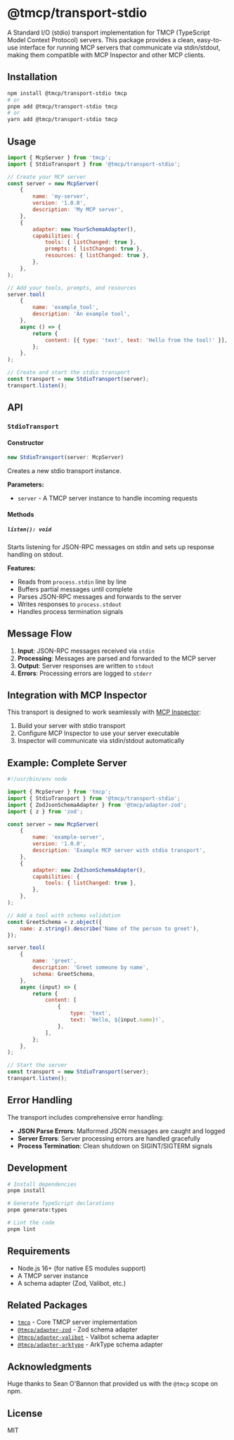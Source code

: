 # @tmcp/transport-stdio

A Standard I/O (stdio) transport implementation for TMCP (TypeScript Model Context Protocol) servers. This package provides a clean, easy-to-use interface for running MCP servers that communicate via stdin/stdout, making them compatible with MCP Inspector and other MCP clients.

## Installation

```bash
npm install @tmcp/transport-stdio tmcp
# or
pnpm add @tmcp/transport-stdio tmcp
# or
yarn add @tmcp/transport-stdio tmcp
```

## Usage

```javascript
import { McpServer } from 'tmcp';
import { StdioTransport } from '@tmcp/transport-stdio';

// Create your MCP server
const server = new McpServer(
	{
		name: 'my-server',
		version: '1.0.0',
		description: 'My MCP server',
	},
	{
		adapter: new YourSchemaAdapter(),
		capabilities: {
			tools: { listChanged: true },
			prompts: { listChanged: true },
			resources: { listChanged: true },
		},
	},
);

// Add your tools, prompts, and resources
server.tool(
	{
		name: 'example_tool',
		description: 'An example tool',
	},
	async () => {
		return {
			content: [{ type: 'text', text: 'Hello from the tool!' }],
		};
	},
);

// Create and start the stdio transport
const transport = new StdioTransport(server);
transport.listen();
```

## API

### `StdioTransport`

#### Constructor

```typescript
new StdioTransport(server: McpServer)
```

Creates a new stdio transport instance.

**Parameters:**

- `server` - A TMCP server instance to handle incoming requests

#### Methods

##### `listen(): void`

Starts listening for JSON-RPC messages on stdin and sets up response handling on stdout.

**Features:**

- Reads from `process.stdin` line by line
- Buffers partial messages until complete
- Parses JSON-RPC messages and forwards to the server
- Writes responses to `process.stdout`
- Handles process termination signals

## Message Flow

1. **Input**: JSON-RPC messages received via `stdin`
2. **Processing**: Messages are parsed and forwarded to the MCP server
3. **Output**: Server responses are written to `stdout`
4. **Errors**: Processing errors are logged to `stderr`

## Integration with MCP Inspector

This transport is designed to work seamlessly with [MCP Inspector](https://github.com/modelcontextprotocol/inspector):

1. Build your server with stdio transport
2. Configure MCP Inspector to use your server executable
3. Inspector will communicate via stdin/stdout automatically

## Example: Complete Server

```javascript
#!/usr/bin/env node

import { McpServer } from 'tmcp';
import { StdioTransport } from '@tmcp/transport-stdio';
import { ZodJsonSchemaAdapter } from '@tmcp/adapter-zod';
import { z } from 'zod';

const server = new McpServer(
	{
		name: 'example-server',
		version: '1.0.0',
		description: 'Example MCP server with stdio transport',
	},
	{
		adapter: new ZodJsonSchemaAdapter(),
		capabilities: {
			tools: { listChanged: true },
		},
	},
);

// Add a tool with schema validation
const GreetSchema = z.object({
	name: z.string().describe('Name of the person to greet'),
});

server.tool(
	{
		name: 'greet',
		description: 'Greet someone by name',
		schema: GreetSchema,
	},
	async (input) => {
		return {
			content: [
				{
					type: 'text',
					text: `Hello, ${input.name}!`,
				},
			],
		};
	},
);

// Start the server
const transport = new StdioTransport(server);
transport.listen();
```

## Error Handling

The transport includes comprehensive error handling:

- **JSON Parse Errors**: Malformed JSON messages are caught and logged
- **Server Errors**: Server processing errors are handled gracefully
- **Process Termination**: Clean shutdown on SIGINT/SIGTERM signals

## Development

```bash
# Install dependencies
pnpm install

# Generate TypeScript declarations
pnpm generate:types

# Lint the code
pnpm lint
```

## Requirements

- Node.js 16+ (for native ES modules support)
- A TMCP server instance
- A schema adapter (Zod, Valibot, etc.)

## Related Packages

- [`tmcp`](../tmcp) - Core TMCP server implementation
- [`@tmcp/adapter-zod`](../adapter-zod) - Zod schema adapter
- [`@tmcp/adapter-valibot`](../adapter-valibot) - Valibot schema adapter
- [`@tmcp/adapter-arktype`](../adapter-arktype) - ArkType schema adapter

## Acknowledgments

Huge thanks to Sean O'Bannon that provided us with the `@tmcp` scope on npm.

## License

MIT
